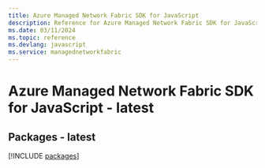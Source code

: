 ```yaml
---
title: Azure Managed Network Fabric SDK for JavaScript
description: Reference for Azure Managed Network Fabric SDK for JavaScript
ms.date: 03/11/2024
ms.topic: reference
ms.devlang: javascript
ms.service: managednetworkfabric
---
```

# Azure Managed Network Fabric SDK for JavaScript - latest
## Packages - latest
[!INCLUDE [packages](managed-network-fabric-index.md)]